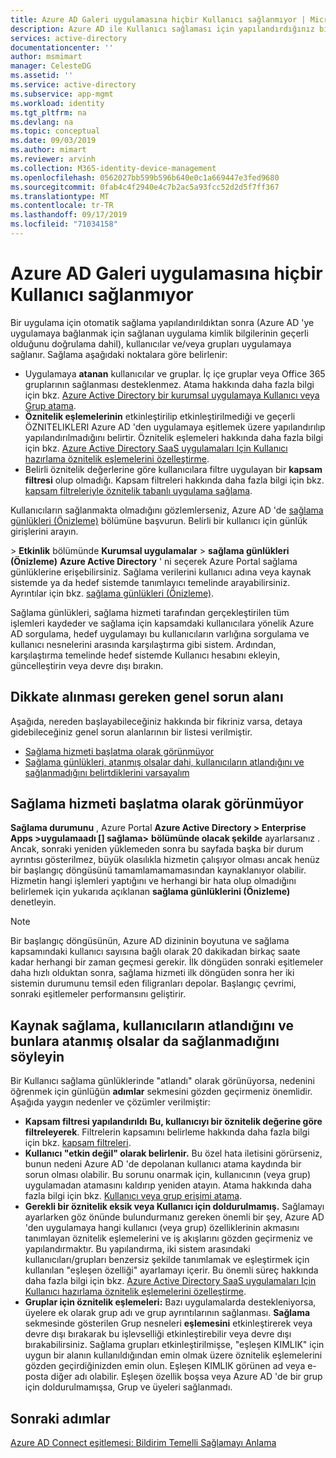 ```yaml
---
title: Azure AD Galeri uygulamasına hiçbir Kullanıcı sağlanmıyor | Microsoft Docs
description: Azure AD ile Kullanıcı sağlaması için yapılandırdığınız bir Azure AD Galeri uygulamasında görünen kullanıcıları görmezseniz karşılaşılan yaygın sorunları giderme
services: active-directory
documentationcenter: ''
author: msmimart
manager: CelesteDG
ms.assetid: ''
ms.service: active-directory
ms.subservice: app-mgmt
ms.workload: identity
ms.tgt_pltfrm: na
ms.devlang: na
ms.topic: conceptual
ms.date: 09/03/2019
ms.author: mimart
ms.reviewer: arvinh
ms.collection: M365-identity-device-management
ms.openlocfilehash: 0562027bb599b596b640e0c1a669447e3fed9680
ms.sourcegitcommit: 0fab4c4f2940e4c7b2ac5a93fcc52d2d5f7ff367
ms.translationtype: MT
ms.contentlocale: tr-TR
ms.lasthandoff: 09/17/2019
ms.locfileid: "71034158"
---
```

# <a name="no-users-are-being-provisioned-to-an-azure-ad-gallery-application"></a>Azure AD Galeri uygulamasına hiçbir Kullanıcı sağlanmıyor
Bir uygulama için otomatik sağlama yapılandırıldıktan sonra (Azure AD 'ye uygulamaya bağlanmak için sağlanan uygulama kimlik bilgilerinin geçerli olduğunu doğrulama dahil), kullanıcılar ve/veya grupları uygulamaya sağlanır. Sağlama aşağıdaki noktalara göre belirlenir:

-   Uygulamaya **atanan** kullanıcılar ve gruplar. İç içe gruplar veya Office 365 gruplarının sağlanması desteklenmez. Atama hakkında daha fazla bilgi için bkz. [Azure Active Directory bir kurumsal uygulamaya Kullanıcı veya Grup atama](assign-user-or-group-access-portal.md).
-   **Öznitelik eşlemelerinin** etkinleştirilip etkinleştirilmediği ve geçerli ÖZNITELIKLERI Azure AD 'den uygulamaya eşitlemek üzere yapılandırılıp yapılandırılmadığını belirtir. Öznitelik eşlemeleri hakkında daha fazla bilgi için bkz. [Azure Active Directory SaaS uygulamaları Için Kullanıcı hazırlama öznitelik eşlemelerini özelleştirme](customize-application-attributes.md).
-   Belirli öznitelik değerlerine göre kullanıcılara filtre uygulayan bir **kapsam filtresi** olup olmadığı. Kapsam filtreleri hakkında daha fazla bilgi için bkz. [kapsam filtreleriyle öznitelik tabanlı uygulama sağlama](define-conditional-rules-for-provisioning-user-accounts.md).
  
Kullanıcıların sağlanmakta olmadığını gözlemlerseniz, Azure AD 'de [sağlama günlükleri (Önizleme)](../reports-monitoring/concept-provisioning-logs.md?context=azure/active-directory/manage-apps/context/manage-apps-context) bölümüne başvurun. Belirli bir kullanıcı için günlük girişlerini arayın.

&gt; **Etkinlik** bölümünde **Kurumsal uygulamalar** &gt; **sağlama günlükleri (Önizleme)** **Azure Active Directory** ' ni seçerek Azure Portal sağlama günlüklerine erişebilirsiniz. Sağlama verilerini kullanıcı adına veya kaynak sistemde ya da hedef sistemde tanımlayıcı temelinde arayabilirsiniz. Ayrıntılar için bkz. [sağlama günlükleri (Önizleme)](../reports-monitoring/concept-provisioning-logs.md?context=azure/active-directory/manage-apps/context/manage-apps-context). 

Sağlama günlükleri, sağlama hizmeti tarafından gerçekleştirilen tüm işlemleri kaydeder ve sağlama için kapsamdaki kullanıcılara yönelik Azure AD sorgulama, hedef uygulamayı bu kullanıcıların varlığına sorgulama ve kullanıcı nesnelerini arasında karşılaştırma gibi sistem. Ardından, karşılaştırma temelinde hedef sistemde Kullanıcı hesabını ekleyin, güncelleştirin veya devre dışı bırakın.

## <a name="general-problem-areas-with-provisioning-to-consider"></a>Dikkate alınması gereken genel sorun alanı
Aşağıda, nereden başlayabileceğiniz hakkında bir fikriniz varsa, detaya gidebileceğiniz genel sorun alanlarının bir listesi verilmiştir.

- [Sağlama hizmeti başlatma olarak görünmüyor](#provisioning-service-does-not-appear-to-start)
- [Sağlama günlükleri, atanmış olsalar dahi, kullanıcıların atlandığını ve sağlanmadığını belirtdiklerini varsayalım](#provisioning-logs-say-users-are-skipped-and-not-provisioned-even-though-they-are-assigned)

## <a name="provisioning-service-does-not-appear-to-start"></a>Sağlama hizmeti başlatma olarak görünmüyor
**Sağlama durumunu** , Azure Portal **Azure Active Directory &gt; Enterprise Apps &gt;uygulamaadı \[\] sağlama&gt;** **bölümünde olacak şekilde** ayarlarsanız . Ancak, sonraki yeniden yüklemeden sonra bu sayfada başka bir durum ayrıntısı gösterilmez, büyük olasılıkla hizmetin çalışıyor olması ancak henüz bir başlangıç döngüsünü tamamlamamamasından kaynaklanıyor olabilir. Hizmetin hangi işlemleri yaptığını ve herhangi bir hata olup olmadığını belirlemek için yukarıda açıklanan **sağlama günlüklerini (Önizleme)** denetleyin.

>[!NOTE]
>Bir başlangıç döngüsünün, Azure AD dizininin boyutuna ve sağlama kapsamındaki kullanıcı sayısına bağlı olarak 20 dakikadan birkaç saate kadar herhangi bir zaman geçmesi gerekir. İlk döngüden sonraki eşitlemeler daha hızlı olduktan sonra, sağlama hizmeti ilk döngüden sonra her iki sistemin durumunu temsil eden filigranları depolar. Başlangıç çevrimi, sonraki eşitlemeler performansını geliştirir.
>


## <a name="provisioning-logs-say-users-are-skipped-and-not-provisioned-even-though-they-are-assigned"></a>Kaynak sağlama, kullanıcıların atlandığını ve bunlara atanmış olsalar da sağlanmadığını söyleyin

Bir Kullanıcı sağlama günlüklerinde "atlandı" olarak görünüyorsa, nedenini öğrenmek için günlüğün **adımlar** sekmesini gözden geçirmeniz önemlidir. Aşağıda yaygın nedenler ve çözümler verilmiştir:

- **Kapsam filtresi yapılandırıldı** **Bu, kullanıcıyı bir öznitelik değerine göre filtreleyerek**. Filtrelerin kapsamını belirleme hakkında daha fazla bilgi için bkz. [kapsam filtreleri](define-conditional-rules-for-provisioning-user-accounts.md).
- **Kullanıcı "etkin değil" olarak belirlenir.** Bu özel hata iletisini görürseniz, bunun nedeni Azure AD 'de depolanan kullanıcı atama kaydında bir sorun olması olabilir. Bu sorunu onarmak için, kullanıcının (veya grup) uygulamadan atamasını kaldırıp yeniden atayın. Atama hakkında daha fazla bilgi için bkz. [Kullanıcı veya grup erişimi atama](assign-user-or-group-access-portal.md).
- **Gerekli bir öznitelik eksik veya Kullanıcı için doldurulmamış.** Sağlamayı ayarlarken göz önünde bulundurmanız gereken önemli bir şey, Azure AD 'den uygulamaya hangi kullanıcı (veya grup) özelliklerinin akmasını tanımlayan öznitelik eşlemelerini ve iş akışlarını gözden geçirmeniz ve yapılandırmaktır. Bu yapılandırma, iki sistem arasındaki kullanıcıları/grupları benzersiz şekilde tanımlamak ve eşleştirmek için kullanılan "eşleşen özelliği" ayarlamayı içerir. Bu önemli süreç hakkında daha fazla bilgi için bkz. [Azure Active Directory SaaS uygulamaları Için Kullanıcı hazırlama öznitelik eşlemelerini özelleştirme](customize-application-attributes.md).
- **Gruplar için öznitelik eşlemeleri:** Bazı uygulamalarda destekleniyorsa, üyelere ek olarak grup adı ve grup ayrıntılarının sağlanması. **Sağlama** sekmesinde gösterilen Grup nesneleri **eşlemesini** etkinleştirerek veya devre dışı bırakarak bu işlevselliği etkinleştirebilir veya devre dışı bırakabilirsiniz. Sağlama grupları etkinleştirilmişse, "eşleşen KIMLIK" için uygun bir alanın kullanıldığından emin olmak üzere öznitelik eşlemelerini gözden geçirdiğinizden emin olun. Eşleşen KIMLIK görünen ad veya e-posta diğer adı olabilir. Eşleşen özellik boşsa veya Azure AD 'de bir grup için doldurulmamışsa, Grup ve üyeleri sağlanmadı.

## <a name="next-steps"></a>Sonraki adımlar

[Azure AD Connect eşitlemesi: Bildirim Temelli Sağlamayı Anlama](../hybrid/concept-azure-ad-connect-sync-declarative-provisioning.md)
